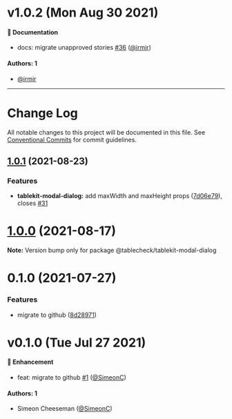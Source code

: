 # v1.0.2 (Mon Aug 30 2021)

#### 📝 Documentation

- docs: migrate unapproved stories [#36](https://github.com/tablecheck/tablekit/pull/36) ([@irmir](https://github.com/irmir))

#### Authors: 1

- [@irmir](https://github.com/irmir)

---

# Change Log

All notable changes to this project will be documented in this file.
See [Conventional Commits](https://conventionalcommits.org) for commit guidelines.

## [1.0.1](https://github.com/tablecheck/tablekit/compare/@tablecheck/tablekit-modal-dialog@1.0.0...@tablecheck/tablekit-modal-dialog@1.0.1) (2021-08-23)


### Features

* **tablekit-modal-dialog:** add maxWidth and maxHeight props ([7d06e79](https://github.com/tablecheck/tablekit/commit/7d06e792d43ca8bca858e890ed3d7e9a587a9670)), closes [#31](https://github.com/tablecheck/tablekit/issues/31)





# [1.0.0](https://github.com/tablecheck/tablekit/compare/@tablecheck/tablekit-modal-dialog@0.1.0...@tablecheck/tablekit-modal-dialog@1.0.0) (2021-08-17)

**Note:** Version bump only for package @tablecheck/tablekit-modal-dialog





# 0.1.0 (2021-07-27)


### Features

* migrate to github ([8d28971](https://github.com/tablecheck/tablekit/commit/8d28971175010fcb2a3cd9c48a749e7af1bdc9f9))





# v0.1.0 (Tue Jul 27 2021)

#### 🚀 Enhancement

- feat: migrate to github [#1](https://github.com/tablecheck/tablekit/pull/1) ([@SimeonC](https://github.com/SimeonC))

#### Authors: 1

- Simeon Cheeseman ([@SimeonC](https://github.com/SimeonC))
